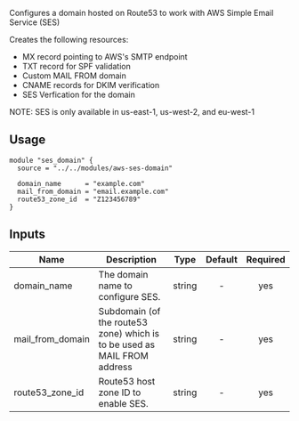 Configures a domain hosted on Route53 to work with AWS Simple Email Service (SES)

Creates the following resources:

* MX record pointing to AWS's SMTP endpoint
* TXT record for SPF validation
* Custom MAIL FROM domain
* CNAME records for DKIM verification
* SES Verfication for the domain

NOTE: SES is only available in us-east-1, us-west-2, and eu-west-1

## Usage

```hcl
module "ses_domain" {
  source = "../../modules/aws-ses-domain"

  domain_name      = "example.com"
  mail_from_domain = "email.example.com"
  route53_zone_id  = "Z123456789"
}
```


## Inputs

| Name | Description | Type | Default | Required |
|------|-------------|:----:|:-----:|:-----:|
| domain_name | The domain name to configure SES. | string | - | yes |
| mail_from_domain | Subdomain (of the route53 zone) which is to be used as MAIL FROM address | string | - | yes |
| route53_zone_id | Route53 host zone ID to enable SES. | string | - | yes |

